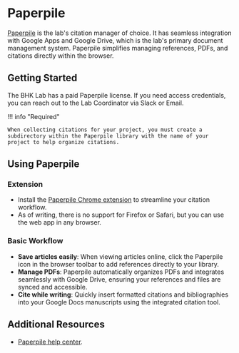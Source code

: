 # Paperpile

[Paperpile](https://paperpile.com/) is the lab's citation manager of choice. It has seamless integration with Google Apps and Google Drive, which is the lab's primary document management system. Paperpile simplifies managing references, PDFs, and citations directly within the browser.

## Getting Started

The BHK Lab has a paid Paperpile license. If you need access credentials, you can reach out to the Lab Coordinator via Slack or Email.

!!! info "Required"

    When collecting citations for your project, you must create a subdirectory within the Paperpile library with the name of your project to help organize citations.

## Using Paperpile

### Extension

- Install the [Paperpile Chrome extension](https://chromewebstore.google.com/detail/paperpile-extension/bomfdkbfpdhijjbeoicnfhjbdhncfhig?pli=1) to streamline your citation workflow.
- As of writing, there is no support for Firefox or Safari, but you can use the web app in any browser.

### Basic Workflow

- **Save articles easily**: When viewing articles online, click the Paperpile icon in the browser toolbar to add references directly to your library.
- **Manage PDFs**: Paperpile automatically organizes PDFs and integrates seamlessly with Google Drive, ensuring your references and files are synced and accessible.
- **Cite while writing**: Quickly insert formatted citations and bibliographies into your Google Docs manuscripts using the integrated citation tool.

## Additional Resources

- [Paperpile help center](https://paperpile.com/help).
